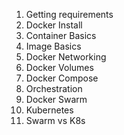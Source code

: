 1. Getting requirements
2. Docker  Install
3. Container Basics
4. Image Basics
5. Docker Networking
6. Docker Volumes
7. Docker Compose
8. Orchestration 
9. Docker Swarm
10. Kubernetes
11. Swarm vs K8s